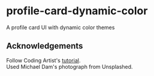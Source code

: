 # profile-card-dynamic-color
A profile card UI with dynamic color themes

## Acknowledgements
Follow Coding Artist's [tutorial](https://www.youtube.com/watch?v=OxAM5xfZK5Y).
<br>
Used Michael Dam's photograph from Unsplashed.
